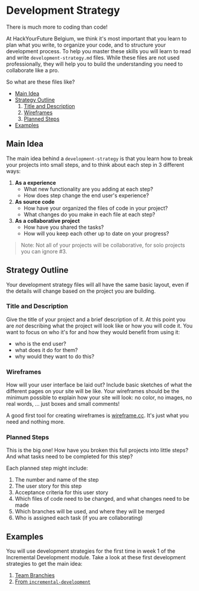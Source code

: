 # Development Strategy

There is much more to coding than code!

At HackYourFuture Belgium, we think it's most important that you learn to plan what you write, to organize your code, and to structure your development process. To help you master these skills you will learn to read and write `development-strategy.md` files. While these files are not used professionally, they will help you to build the understanding you need to collaborate like a pro.

So what are these files like?

- [Main Idea](development-strategy.md#main-idea)
- [Strategy Outline](development-strategy.md#strategy-outline)
  1. [Title and Description](https://github.com/HackYourFutureBelgium/home/tree/5e5a4e063cabd8fee688ea97eee44f7572053f5f/students/title-and-description/README.md)
  2. [Wireframes](development-strategy.md#wireframes)
  3. [Planned Steps](development-strategy.md#planned-steps)
- [Examples](development-strategy.md#examples)

## Main Idea

The main idea behind a `development-strategy` is that you learn how to break your projects into small steps, and to think about each step in 3 different ways:

1. **As a experience**
   - What new functionality are you adding at each step?
   - How does step change the end user's experience?
2. **As source code**
   - How have your organized the files of code in your project?
   - What changes do you make in each file at each step?
3. **As a collaborative project**
   - How have you shared the tasks?
   - How will you keep each other up to date on your progress?

> Note: Not all of your projects will be collaborative, for solo projects you can ignore \#3.

## Strategy Outline

Your development strategy files will all have the same basic layout, even if the details will change based on the project you are building.

### Title and Description

Give the title of your project and a brief description of it. At this point you are _not_ describing what the project will look like or how you will code it. You want to focus on who it's for and how they would benefit from using it:

- who is the end user?
- what does it do for them?
- why would they want to do this?

### Wireframes

How will your user interface be laid out? Include basic sketches of what the different pages on your site will be like. Your wireframes should be the minimum possible to explain how your site will look: no color, no images, no real words, ... just boxes and small comments!

A good first tool for creating wireframes is [wireframe.cc](https://wireframe.cc/). It's just what you need and nothing more.

### Planned Steps

This is the big one! How have you broken this full projects into little steps? And what tasks need to be completed for this step?

Each planned step might include:

1. The number and name of the step
2. The user story for this step
3. Acceptance criteria for this user story
4. Which files of code need to be changed, and what changes need to be made
5. Which branches will be used, and where they will be merged
6. Who is assigned each task \(if you are collaborating\)

## Examples

You will use development strategies for the first time in week 1 of the Incremental Development module. Take a look at these first development strategies to get the main idea:

1. [Team Branchies](https://github.com/hackyourfuturebelgium/team-branchies)
2. [From `incremental-development`](https://github.com/HackYourFutureBelgium/incremental-development/tree/master/development-strategies)

